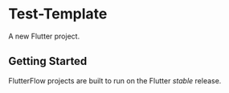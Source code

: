 # Test-Template

A new Flutter project.

## Getting Started

FlutterFlow projects are built to run on the Flutter _stable_ release.
